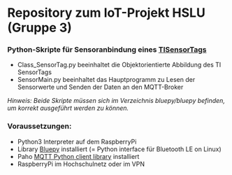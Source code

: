 # Repository zum IoT-Projekt HSLU (Gruppe 3)


### Python-Skripte für Sensoranbindung eines [TISensorTags](http://www.ti.com/ww/en/wireless_connectivity/sensortag/)

- Class_SensorTag.py beeinhaltet die Objektorientierte Abbildung des TI SensorTags
- SensorMain.py beeinhaltet das Hauptprogramm zu Lesen der Sensorwerte und Senden der Daten an den MQTT-Broker

*Hinweis: Beide Skripte müssen sich im Verzeichnis bluepy/bluepy befinden, um korrekt ausgeführt werden zu können.*

### Voraussetzungen:

- Python3 Interpreter auf dem RaspberryPi
- Library [Bluepy](https://github.com/IanHarvey/bluepy) installiert (= Python interface für Bluetooth LE on Linux)
- Paho [MQTT Python client library](https://pypi.org/project/paho-mqtt/) installiert
- RaspberryPi im Hochschulnetz oder im VPN
